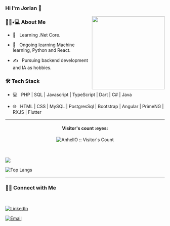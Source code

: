 ### Hi I'm Jorlan 👋

<!--![portada](https://user-images.githubusercontent.com/11398322/114464476-6d46c700-9bab-11eb-82ed-295ccf98bdf2.PNG)
-->

<!-- ![gedo1](https://user-images.githubusercontent.com/11398322/120935355-02f06580-c6c8-11eb-87f7-d7eba0bbf8cb.png) -->


<img align='right' src="https://media.giphy.com/media/M9gbBd9nbDrOTu1Mqx/giphy.gif" width="230">

<h3> 👨🏻•💻 About Me </h3>



- 🤔 &nbsp; Learning .Net Core.


- 🌱 &nbsp; Ongoing learning Machine learning, Python and React.

- ✍️ &nbsp; Pursuing backend development and IA as hobbies.



<h3>🛠 Tech Stack</h3>



- 💻 &nbsp;   PHP | SQL |  Javascript | TypeScript | Dart | C# | Java 

- 🌐 &nbsp; HTML | CSS | MySQL | PostgresSql | Bootstrap | Angular | PrimeNG | RXJS | Flutter

<!--

- 🛢 &nbsp; MySQL | MongoDB

- 🔧 &nbsp; Git 

- 🖥 &nbsp; Illustrator| Photoshop | InDesign

-->


<!--
<h3>🛠 To Learn</h3>
<!--
- 🔧 &nbsp; AWS | Angular |
-->
<hr>
<h4 align="center">Visitor's count :eyes:</h4>

<p align="center"><img src="https://profile-counter.glitch.me/{jorlan259}/count.svg" alt="AnhellO :: Visitor's Count" /></p>


<br/><br/>
<img src="https://github-readme-stats.vercel.app/api?username=jorlan259&show_icons=true&theme=buefy&count_private=true&hide=issues&line_height=24">
<!--[![Shivam's GitHub Stats](https://github-readme-stats.vercel.app/api?username=gedrix&show_icons=true)](https://github.com/gedrix)-->

<!--![Top Langs](https://github-readme-stats.vercel.app/api/top-langs/?username=gedrix&show_icons=true)-->
![Top Langs](https://github-readme-stats.vercel.app/api/top-langs/?username=jorlan259&hide=hack,ShaderLab,Less,SCSS&langs_count=6)
<br>



<hr>



<h3> 🤝🏻 Connect with Me </h3>

<br>



<p align="center">



<a href="https://www.linkedin.com/in/jorlan-elizalde-383034153/"><img alt="LinkedIn" src="https://img.shields.io/badge/LinkedIn-jorlan%20elizalde-blue?style=flat-square&logo=linkedin"></a>



<a href="elizaldecandojorlan@gmail.com"><img alt="Email" src="https://img.shields.io/badge/Email-jorlan%20elizalde-blue?style=flat-square&logo=gmail"></a>

</p>




<!--
![Visitor count](https://visitor-badge.laobi.icu/badge?page_id=shivam0110.shivam0110)   <img src="https://media.giphy.com/media/dxn6fRlTIShoeBr69N/giphy.gif" width="30">
<!--
*gedrix/gedrix* is a ✨ special ✨ repository because its `README.md` (this file) appears on your GitHub profile.


Here are some ideas to get you started:

- 🔭 I’m currently working on ...
- 🌱 I’m currently learning ...
- 👯 I’m looking to collaborate on ...
- 🤔 I’m looking for help with ...
- 💬 Ask me about ...
- 📫 How to reach me: ...
- 😄 Pronouns: ...
- ⚡ Fun fact: ...
-->
